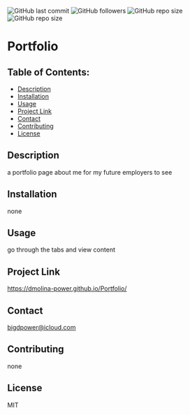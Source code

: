 
  ![GitHub last commit](https://img.shields.io/github/last-commit/dmolina-power/Portfolio) 
  ![GitHub followers](https://img.shields.io/github/followers/dmolina-power) 
  ![GitHub repo size](https://img.shields.io/github/repo-size/dmolina-power/Portfolio) 
  ![GitHub repo size](https://img.shields.io/github/repo-size/dmolina-power/Portfolio)
  
  
# Portfolio

## Table of Contents:
 * [Description](#description)
 * [Installation](#installation)
 * [Usage](#usage)
 * [Project Link](#projectLink)
 * [Contact](#email,#social) 
 * [Contributing](#contributing)
 * [License](#license)
 
 ## Description
 a portfolio page about me for my future employers to see

 ## Installation
 none

 ## Usage
 go through the tabs and view content

 ## Project Link
 https://dmolina-power.github.io/Portfolio/

 ## Contact
 bigdpower@icloud.com

 

 ## Contributing
 none

 ## License
 MIT




